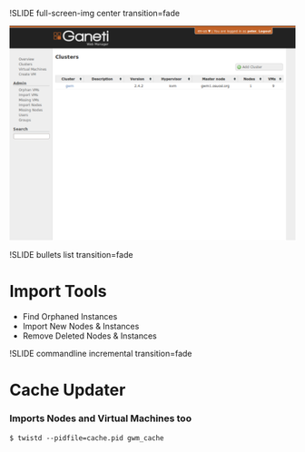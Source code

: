 !SLIDE full-screen-img center transition=fade

![cluster_add](clusters.png)

!SLIDE bullets list transition=fade

# Import Tools

* Find Orphaned Instances
* Import New Nodes & Instances
* Remove Deleted Nodes & Instances

!SLIDE commandline incremental transition=fade

# Cache Updater
### Imports Nodes and Virtual Machines too

    $ twistd --pidfile=cache.pid gwm_cache
